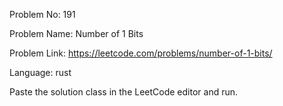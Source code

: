 Problem No: 191

Problem Name: Number of 1 Bits

Problem Link: https://leetcode.com/problems/number-of-1-bits/

Language: rust

Paste the solution class in the LeetCode editor and run.
